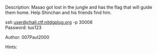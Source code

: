 Description:
Masao got lost in the jungle and has the flag that will guide them home. Help Shinchan and his friends find him.

ssh user@chall.ctf.nitdgplug.org -p 30008 <br>
Password: tux123

Author: 007Paul2000

Hints:
